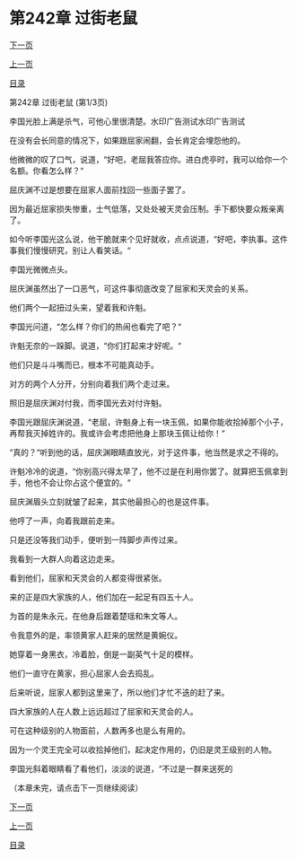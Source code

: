 <h1>第242章    过街老鼠</h1>
            <div><p><a href="./0724_%E7%AC%AC242%E7%AB%A0_%E8%BF%87%E8%A1%97%E8%80%81%E9%BC%A0.md">下一页</a></p><p><a href="./0722_%E7%AC%AC241%E7%AB%A0_%E5%86%85%E8%AE%A7.md">上一页</a></p><p><a href="../">目录</a></p></div>
            <div><p>第242章    过街老鼠 (第1/3页)</p><p>李国光脸上满是杀气，可他心里很清楚。水印广告测试水印广告测试</p><p>在没有会长同意的情况下，如果跟屈家闹翻，会长肯定会埋怨他的。</p><p>他微微的叹了口气，说道，“好吧，老屈我答应你。进白虎亭时，我可以给你一个名额。你看怎么样？“</p><p>屈庆渊不过是想要在屈家人面前找回一些面子罢了。</p><p>因为最近屈家损失惨重，士气低落，又处处被天灵会压制。手下都快要众叛亲离了。</p><p>如今听李国光这么说，他干脆就来个见好就收，点点说道，“好吧，李执事。这件事我们慢慢研究，别让人看笑话。“</p><p>李国光微微点头。</p><p>屈庆渊虽然出了一口恶气，可这件事彻底改变了屈家和天灵会的关系。</p><p>他们两个一起扭过头来，望着我和许魁。</p><p>李国光问道，“怎么样？你们的热闹也看完了吧？“</p><p>许魁无奈的一跺脚。说道，“你们打起来才好呢。“</p><p>他们只是斗斗嘴而已，根本不可能真动手。</p><p>对方的两个人分开，分别向着我们两个走过来。</p><p>照旧是屈庆渊对付我，而李国光去对付许魁。</p><p>李国光跟屈庆渊说道，“老屈，许魁身上有一块玉佩，如果你能收拾掉那个小子，再帮我灭掉姓许的。我或许会考虑把他身上那块玉佩让给你！“</p><p>“真的？“听到他的话，屈庆渊眼睛直放光，对于这件事，他当然是求之不得的。</p><p>许魁冷冷的说道，“你别高兴得太早了，他不过是在利用你罢了。就算把玉佩拿到手，他也不会让你占这个便宜的。“</p><p>屈庆渊眉头立刻就皱了起来，其实他最担心的也是这件事。</p><p>他哼了一声，向着我跟前走来。</p><p>只是还没等我们动手，便听到一阵脚步声传过来。</p><p>我看到一大群人向着这边走来。</p><p>看到他们，屈家和天灵会的人都变得很紧张。</p><p>来的正是四大家族的人，他们加在一起足有四五十人。</p><p>为首的是朱永元，在他身后跟着楚瑶和朱文等人。</p><p>令我意外的是，率领黄家人赶来的居然是黄婉仪。</p><p>她穿着一身黑衣，冷着脸，倒是一副英气十足的模样。</p><p>他们一直守在黄家，担心屈家人会去捣乱。</p><p>后来听说，屈家人都到这里来了，所以他们才忙不迭的赶了来。</p><p>四大家族的人在人数上远远超过了屈家和天灵会的人。</p><p>可在这种级别的人物面前，人数再多也是么有用的。</p><p>因为一个灵王完全可以收拾掉他们，起决定作用的，仍旧是灵王级别的人物。</p><p>李国光斜着眼睛看了看他们，淡淡的说道，“不过是一群来送死的</p><p>（本章未完，请点击下一页继续阅读）</p></div>
            <div><p><a href="./0724_%E7%AC%AC242%E7%AB%A0_%E8%BF%87%E8%A1%97%E8%80%81%E9%BC%A0.md">下一页</a></p><p><a href="./0722_%E7%AC%AC241%E7%AB%A0_%E5%86%85%E8%AE%A7.md">上一页</a></p><p><a href="../">目录</a></p></div>